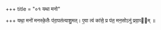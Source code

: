 +++
title = "०१ यथा मनो"

+++
यथा॒ मनो॑ मनस्के॒तैः प॑रा॒पत॑त्याशु॒मत्। ए॒वा त्वं का॑से॒ प्र प॑त॒ मन॒सोऽनु॑ प्रवा॒य्य᳡म् ॥